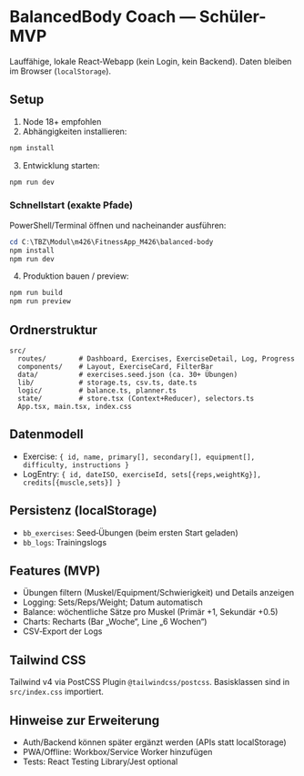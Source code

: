 # BalancedBody Coach — Schüler-MVP

Lauffähige, lokale React‑Webapp (kein Login, kein Backend). Daten bleiben im Browser (`localStorage`).

## Setup

1. Node 18+ empfohlen
2. Abhängigkeiten installieren:

```bash
npm install
```

3. Entwicklung starten:

```bash
npm run dev
```

### Schnellstart (exakte Pfade)

PowerShell/Terminal öffnen und nacheinander ausführen:

```powershell
cd C:\TBZ\Modul\m426\FitnessApp_M426\balanced-body
npm install
npm run dev
```

4. Produktion bauen / preview:

```bash
npm run build
npm run preview
```

## Ordnerstruktur

```
src/
  routes/        # Dashboard, Exercises, ExerciseDetail, Log, Progress
  components/    # Layout, ExerciseCard, FilterBar
  data/          # exercises.seed.json (ca. 30+ Übungen)
  lib/           # storage.ts, csv.ts, date.ts
  logic/         # balance.ts, planner.ts
  state/         # store.tsx (Context+Reducer), selectors.ts
  App.tsx, main.tsx, index.css
```

## Datenmodell

- Exercise: `{ id, name, primary[], secondary[], equipment[], difficulty, instructions }`
- LogEntry: `{ id, dateISO, exerciseId, sets[{reps,weightKg}], credits[{muscle,sets}] }`

## Persistenz (localStorage)

- `bb_exercises`: Seed‑Übungen (beim ersten Start geladen)
- `bb_logs`: Trainingslogs

## Features (MVP)

- Übungen filtern (Muskel/Equipment/Schwierigkeit) und Details anzeigen
- Logging: Sets/Reps/Weight; Datum automatisch
- Balance: wöchentliche Sätze pro Muskel (Primär +1, Sekundär +0.5)
- Charts: Recharts (Bar „Woche“, Line „6 Wochen“)
- CSV‑Export der Logs

## Tailwind CSS

Tailwind v4 via PostCSS Plugin `@tailwindcss/postcss`. Basisklassen sind in `src/index.css` importiert.

## Hinweise zur Erweiterung

- Auth/Backend können später ergänzt werden (APIs statt localStorage)
- PWA/Offline: Workbox/Service Worker hinzufügen
- Tests: React Testing Library/Jest optional
